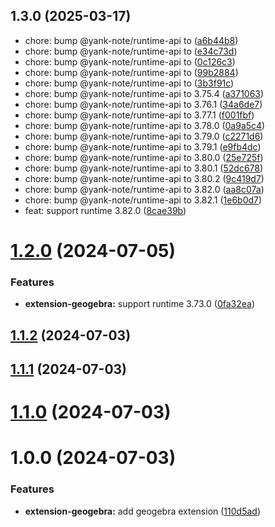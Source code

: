 ## 1.3.0 (2025-03-17)

* chore: bump @yank-note/runtime-api to ([a6b44b8](https://github.com/purocean/yank-note-extension/commit/a6b44b8))
* chore: bump @yank-note/runtime-api to ([e34c73d](https://github.com/purocean/yank-note-extension/commit/e34c73d))
* chore: bump @yank-note/runtime-api to ([0c126c3](https://github.com/purocean/yank-note-extension/commit/0c126c3))
* chore: bump @yank-note/runtime-api to ([99b2884](https://github.com/purocean/yank-note-extension/commit/99b2884))
* chore: bump @yank-note/runtime-api to ([3b3f91c](https://github.com/purocean/yank-note-extension/commit/3b3f91c))
* chore: bump @yank-note/runtime-api to 3.75.4 ([a371063](https://github.com/purocean/yank-note-extension/commit/a371063))
* chore: bump @yank-note/runtime-api to 3.76.1 ([34a6de7](https://github.com/purocean/yank-note-extension/commit/34a6de7))
* chore: bump @yank-note/runtime-api to 3.77.1 ([f001fbf](https://github.com/purocean/yank-note-extension/commit/f001fbf))
* chore: bump @yank-note/runtime-api to 3.78.0 ([0a9a5c4](https://github.com/purocean/yank-note-extension/commit/0a9a5c4))
* chore: bump @yank-note/runtime-api to 3.79.0 ([c2271d6](https://github.com/purocean/yank-note-extension/commit/c2271d6))
* chore: bump @yank-note/runtime-api to 3.79.1 ([e9fb4dc](https://github.com/purocean/yank-note-extension/commit/e9fb4dc))
* chore: bump @yank-note/runtime-api to 3.80.0 ([25e725f](https://github.com/purocean/yank-note-extension/commit/25e725f))
* chore: bump @yank-note/runtime-api to 3.80.1 ([52dc678](https://github.com/purocean/yank-note-extension/commit/52dc678))
* chore: bump @yank-note/runtime-api to 3.80.2 ([9c419d7](https://github.com/purocean/yank-note-extension/commit/9c419d7))
* chore: bump @yank-note/runtime-api to 3.82.0 ([aa8c07a](https://github.com/purocean/yank-note-extension/commit/aa8c07a))
* chore: bump @yank-note/runtime-api to 3.82.1 ([1e6b0d7](https://github.com/purocean/yank-note-extension/commit/1e6b0d7))
* feat: support runtime 3.82.0 ([8cae39b](https://github.com/purocean/yank-note-extension/commit/8cae39b))



# [1.2.0](https://github.com/purocean/yank-note-extension/compare/extension-geogebra-1.1.2...extension-geogebra-1.2.0) (2024-07-05)


### Features

* **extension-geogebra:** support runtime 3.73.0 ([0fa32ea](https://github.com/purocean/yank-note-extension/commit/0fa32ea252cae1c128554a7662fa7f61fa7ca54d))



## [1.1.2](https://github.com/purocean/yank-note-extension/compare/extension-geogebra-1.1.1...extension-geogebra-1.1.2) (2024-07-03)



## [1.1.1](https://github.com/purocean/yank-note-extension/compare/extension-geogebra-1.1.0...extension-geogebra-1.1.1) (2024-07-03)



# [1.1.0](https://github.com/purocean/yank-note-extension/compare/extension-geogebra-1.0.0...extension-geogebra-1.1.0) (2024-07-03)



# 1.0.0 (2024-07-03)


### Features

* **extension-geogebra:** add geogebra extension ([110d5ad](https://github.com/purocean/yank-note-extension/commit/110d5ad01dea3ef1bfeeee28081ce26177471db7))



